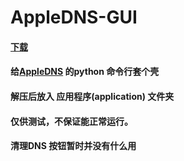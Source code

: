 # AppleDNS-GUI


#### [下载](https://github.com/xjbeta/AppleDNS-GUI/releases)
#### 给[AppleDNS](https://github.com/gongjianhui/AppleDNS) 的python 命令行套个壳
#### 解压后放入 应用程序(application) 文件夹
#### 仅供测试，不保证能正常运行。
#### 清理DNS 按钮暂时并没有什么用
